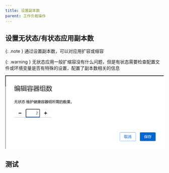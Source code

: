 ```yaml
---
title: 设置副本数
parent: 工作负载操作
---
```


## 设置无状态/有状态应用副本数

{: .note }
通过设置副本数，可以对应用扩容或缩容

{: .warning }
无状态应用一般扩缩容没有什么问题，但是有状态需要检查配置文件或环境变量是否有特殊的设置，配置了副本数相关的信息

![](imgs/img.png)


## 测试